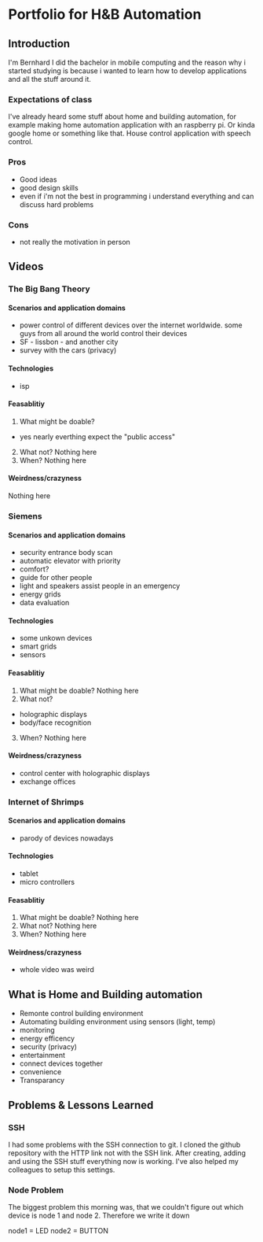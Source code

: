 # Portfolio for H&B Automation

## Introduction
I'm Bernhard I did the bachelor in mobile computing and the reason why i started studying is because i wanted to learn how to develop applications and all the stuff around it.

### Expectations of class
I've already heard some stuff about home and building automation, for example making home automation application with an raspberry pi.
Or kinda google home or something like that. House control application with speech control.

### Pros
* Good ideas
* good design skills
* even if i'm not the best in programming i understand everything and can discuss hard problems

### Cons
* not really the motivation in person


## Videos

### The Big Bang Theory

#### Scenarios and application domains
* power control of different devices over the internet worldwide. some guys from all around the world control their devices
* SF - lissbon - and another city
* survey with the cars (privacy)

#### Technologies
* isp

#### Feasablitiy
1. What might be doable?
* yes nearly everthing expect the "public access"
2. What not?
Nothing here
3. When?
Nothing here

#### Weirdness/crazyness
Nothing here


### Siemens

#### Scenarios and application domains
* security entrance body scan
* automatic elevator with priority
* comfort?
* guide for other people
* light and speakers assist people in an emergency
* energy grids
* data evaluation

#### Technologies
* some unkown devices
* smart grids
* sensors

#### Feasablitiy
1. What might be doable?
	Nothing here
2. What not?
* holographic displays
* body/face recognition
3. When?
Nothing here

#### Weirdness/crazyness
* control center with holographic displays
* exchange offices

### Internet of Shrimps

#### Scenarios and application domains
* parody of devices nowadays

#### Technologies
* tablet
* micro controllers

#### Feasablitiy
1. What might be doable?
	Nothing here
2. What not?
Nothing here
3. When?
Nothing here

#### Weirdness/crazyness
* whole video was weird

## What is Home and Building automation
* Remonte control building environment
* Automating building environment using sensors (light, temp)
* monitoring
* energy efficency
* security (privacy)
* entertainment
* connect devices together
* convenience
* Transparancy

## Problems & Lessons Learned
### SSH
I had some problems with the SSH connection to git. I cloned the github repository with the HTTP link not with the SSH link. After creating, adding and using the SSH stuff everything now is working. I've also helped my colleagues to setup this settings.

### Node Problem
The biggest problem this morning was, that we couldn't figure out which device is node 1 and node 2. Therefore we write it down

node1 = LED
node2 = BUTTON
